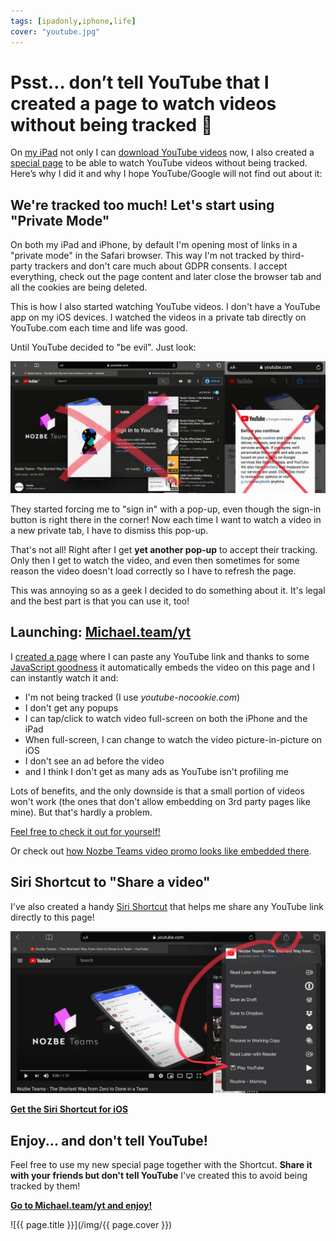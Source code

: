 ```yaml
---
tags: [ipadonly,iphone,life]
cover: "youtube.jpg"
---
```


# Psst… don’t tell YouTube that I created a page to watch videos without being tracked 🤫

On [my iPad](/ipadonly) not only I can [download YouTube videos](/youtube-dl/) now, I also created a [special page](/yt/) to be able to watch YouTube videos without being tracked. Here’s why I did it and why I hope YouTube/Google will not find out about it:

<!--More-->

## We're tracked too much! Let's start using "Private Mode"

On both my iPad and iPhone, by default I'm opening most of links in a "private mode" in the Safari browser. This way I'm not tracked by third-party trackers and don't care much about GDPR consents. I accept everything, check out the page content and later close the browser tab and all the cookies are being deleted.

This is how I also started watching YouTube videos. I don't have a YouTube app on my iOS devices. I watched the videos in a private tab directly on YouTube.com each time and life was good.

Until YouTube decided to "be evil". Just look:

![{{ page.title }} 2](/img/youtube-2.jpg)

They started forcing me to "sign in" with a pop-up, even though the sign-in button is right there in the corner! Now each time I want to watch a video in a new private tab, I have to dismiss this pop-up.

That's not all! Right after I get **yet another pop-up** to accept their tracking. Only then I get to watch the video, and even then sometimes for some reason the video doesn't load correctly so I have to refresh the page.

This was annoying so as a geek I decided to do something about it. It's legal and the best part is that you can use it, too!

## Launching: [Michael.team/yt](/yt)

I [created a page](/yt/) where I can paste any YouTube link and thanks to some [JavaScript goodness](https://jsfiddle.net/MichaelTeam/a68rnjyt/) it automatically embeds the video on this page and I can instantly watch it and:

* I'm not being tracked (I use *youtube-nocookie.com*)
* I don't get any popups
* I can tap/click to watch video full-screen on both the iPhone and the iPad
* When full-screen, I can change to watch the video picture-in-picture on iOS
* I don't see an ad before the video
* and I think I don't get as many ads as YouTube isn't profiling me

Lots of benefits, and the only downside is that a small portion of videos won't work (the ones that don't allow embedding on 3rd party pages like mine). But that's hardly a problem.

[Feel free to check it out for yourself!](/yt/)

Or check out [how Nozbe Teams video promo looks like embedded there](https://michael.team/yt/?yt=https://www.youtube.com/watch?v=6STLYtnQnfU).

## Siri Shortcut to "Share a video"

I've also created a handy [Siri Shortcut][shortcut] that helps me share any YouTube link directly to this page!

![{{ page.title }} 3](/img/youtube-3.jpg)

**[Get the Siri Shortcut for iOS][shortcut]**

## Enjoy... and don't tell YouTube!

Feel free to use my new special page together with the Shortcut. **Share it with your friends but don't tell YouTube** I've created this to avoid being tracked by them!

**[Go to Michael.team/yt and enjoy!](/yt/)**

[shortcut]: https://www.icloud.com/shortcuts/a45cec1e83944253b6c0bd3cb2915bc4

![{{ page.title }}](/img/{{ page.cover }})

[n]: https://nozbe.com/?a=mike